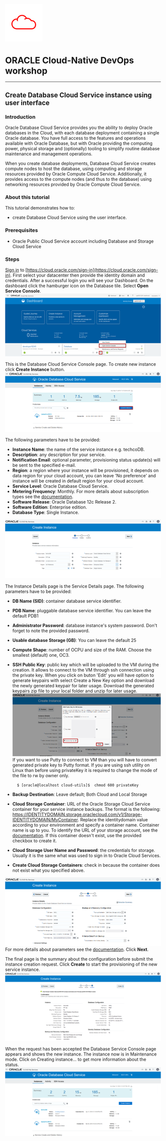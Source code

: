 ![](../common/images/customer.logo.png)
---
# ORACLE Cloud-Native DevOps workshop #
-----
## Create Database Cloud Service instance using user interface ##

### Introduction ###

Oracle Database Cloud Service provides you the ability to deploy Oracle databases in the Cloud, with each database deployment containing a single Oracle database. You have full access to the features and operations available with Oracle Database, but with Oracle providing the computing power, physical storage and (optionally) tooling to simplify routine database maintenance and management operations.

When you create database deployments, Database Cloud Service creates compute nodes to host the database, using computing and storage resources provided by Oracle Compute Cloud Service. Additionally, it provides access to the compute nodes (and thus to the database) using networking resources provided by Oracle Compute Cloud Service.

### About this tutorial ###
This tutorial demonstrates how to:
	
+ create Database Cloud Service using the user interface.

### Prerequisites ###

- Oracle Public Cloud Service account including Database and Storage Cloud Service

### Steps ###

[Sign in](../common/sign.in.to.oracle.cloud.md) to [https://cloud.oracle.com/sign-in](https://cloud.oracle.com/sign-in). First select your datacenter then provide the identity domain and credentials. After a successful login you will see your Dashboard. On the dashboard click the hamburger icon on the Database tile. Select **Open Service Console**.
![](images/01.png)

This is the Database Cloud Service Console page. To create new instance click **Create Instance** button.
![](images/02.png)

The following parameters have to be provided:
+ **Instance Name**: the name of the service instance e.g. techcoDB.
+ **Description**: any description for your service.
+ **Notification Email**: optional parameter, provisioning status update(s) will be sent to the specified e-mail.
+ **Region**: a region where your instance will be provisioned, it depends on data region for your cloud account, you can leave 'No preference' and instance will be created in default region for your cloud account.
+ **Service Level**: Oracle Database Cloud Service.
+ **Metering Frequency**: Monthly. For more details about subscription types see the [documentation](https://docs.oracle.com/cloud/latest/dbcs_dbaas/CSDBI/GUID-F1E6807A-D283-4170-AB2B-9D43CD8DCD92.htm#CSDBI3395).
+ **Software Release**: Oracle Database 12c Release 2.
+ **Software Edition**: Enterprise edition.
+ **Database Type**: Single Instance.

![](images/03.png)

The Instance Details page is the Service Details page. The following parameters have to be provided:
	
+ **DB Name (SID)**: container database service identifier.
+ **PDB Name**: pluggable database service identifier. You can leave the default PDB1
+ **Administrator Password**: database instance's system password. Don't forget to note the provided password.
+ **Usable database Storage (GB)**: You can leave the default 25
+ **Compute Shape**: number of OCPU and size of the RAM. Choose the smallest (default) one, OC3.
+ **SSH Public Key**: public key which will be uploaded to the VM during the creation. It allows to connect to the VM through ssh connection using the private key. When you click on buton 'Edit' you will have option to generate keypairs with select Create a New Key option and download the newly generated keypair for later usage. Download the generated keypairs zip file to your local folder and unzip for later usage.
![](images/04.png) 
If you want to use Putty to connect to VM than you will have to convert generated private key to Putty format. If you are using ssh utility on Linux than before using privateKey it is required to change the mode of the file to rw by owner only.

		$ [oracle@localhost cloud-utils]$  chmod 600 privateKey

+ **Backup Destination**: Leave default; Both Cloud and Local Storage
+ **Cloud Storage Container**: URL of the Oracle Storage Cloud Service container for your service instance backups. The format is the following: https://IDENTITYDOMAIN.storage.oraclecloud.com/v1/Storage-IDENTITYDOMAIN/MyContainer. Replace the identitydomain value according to your environment and specify a container name. Container name is up to you. To identify the URL of your storage account, see the [documentation](https://docs.oracle.com/en/cloud/iaas/storage-cloud/cssto/accessing-object-storage-classic.html#GUID-221133EF-F408-4DCF-9BF7-7A1F12C3E8A6). If this container doesn't exist, use the provided checkbox to create it.
+ **Cloud Storage User Name and Password**: the credentials for storage. Usually it is the same what was used to sign in to Oracle Cloud Services.
+ **Create Cloud Storage Containers**: check in because the container does not exist what you specified above.

![](images/05.png)
For more details about parameters see the [documentation](https://docs.oracle.com/cloud/latest/dbcs_dbaas/CSDBI/GUID-D4A35763-53ED-4FBB-97BF-0366F21B05E0.htm#CSDBI3401). Click **Next**.

The final page is the summary about the configuration before submit the instance creation request. Click **Create** to start the provisioning of the new service instance.
![](images/06.png)

When the request has been accepted the Database Service Console page appears and shows the new instance. The instance now is in Maintenance mode. Click on Creating instance... to get more information about the status.
![](images/07.png)



